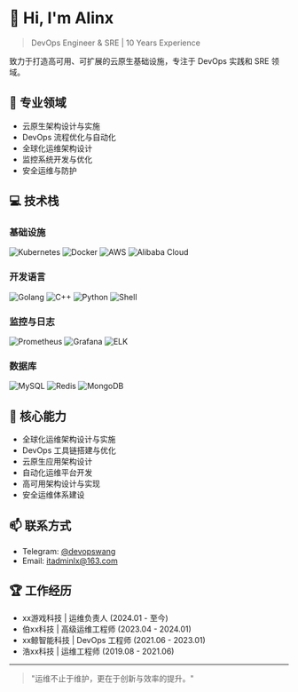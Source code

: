 # 👋 Hi, I'm Alinx

> DevOps Engineer & SRE | 10 Years Experience

致力于打造高可用、可扩展的云原生基础设施，专注于 DevOps 实践和 SRE 领域。

## 🎯 专业领域

- 云原生架构设计与实施
- DevOps 流程优化与自动化
- 全球化运维架构设计
- 监控系统开发与优化
- 安全运维与防护

## 💻 技术栈

### 基础设施
![Kubernetes](https://img.shields.io/badge/-Kubernetes-326CE5?style=flat-square&logo=kubernetes&logoColor=white)
![Docker](https://img.shields.io/badge/-Docker-2496ED?style=flat-square&logo=docker&logoColor=white)
![AWS](https://img.shields.io/badge/-AWS-232F3E?style=flat-square&logo=amazon-aws&logoColor=white)
![Alibaba Cloud](https://img.shields.io/badge/-Alibaba%20Cloud-FF6A00?style=flat-square&logo=alibaba-cloud&logoColor=white)

### 开发语言
![Golang](https://img.shields.io/badge/-Golang-00ADD8?style=flat-square&logo=go&logoColor=white)
![C++](https://img.shields.io/badge/-C++-00599C?style=flat-square&logo=cplusplus&logoColor=white)
![Python](https://img.shields.io/badge/-Python-3776AB?style=flat-square&logo=python&logoColor=white)
![Shell](https://img.shields.io/badge/-Shell-4EAA25?style=flat-square&logo=gnu-bash&logoColor=white)

### 监控与日志
![Prometheus](https://img.shields.io/badge/-Prometheus-E6522C?style=flat-square&logo=prometheus&logoColor=white)
![Grafana](https://img.shields.io/badge/-Grafana-F46800?style=flat-square&logo=grafana&logoColor=white)
![ELK](https://img.shields.io/badge/-ELK-005571?style=flat-square&logo=elastic&logoColor=white)

### 数据库
![MySQL](https://img.shields.io/badge/-MySQL-4479A1?style=flat-square&logo=mysql&logoColor=white)
![Redis](https://img.shields.io/badge/-Redis-DC382D?style=flat-square&logo=redis&logoColor=white)
![MongoDB](https://img.shields.io/badge/-MongoDB-47A248?style=flat-square&logo=mongodb&logoColor=white)

## 🌟 核心能力

- 全球化运维架构设计与实施
- DevOps 工具链搭建与优化
- 云原生应用架构设计
- 自动化运维平台开发
- 高可用架构设计与实现
- 安全运维体系建设

## 📫 联系方式

- Telegram: [@devopswang](https://t.me/devopswang)
- Email: itadminlx@163.com

## 🏆 工作经历

- xx游戏科技 | 运维负责人 (2024.01 - 至今)
- 伯xx科技 | 高级运维工程师 (2023.04 - 2024.01)
- xx鲸智能科技 | DevOps 工程师 (2021.06 - 2023.01)
- 浩xx科技 | 运维工程师 (2019.08 - 2021.06)

---

> "运维不止于维护，更在于创新与效率的提升。"
